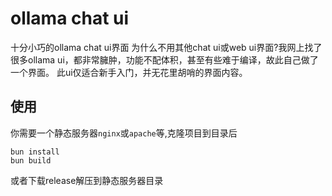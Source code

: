 ﻿# ollama chat ui
十分小巧的ollama chat ui界面
为什么不用其他chat ui或web ui界面?我网上找了很多ollama ui，都非常臃肿，功能不配体积，甚至有些难于编译，故此自己做了一个界面。
此ui仅适合新手入门，并无花里胡哨的界面内容。
## 使用
你需要一个静态服务器`nginx`或`apache`等,克隆项目到目录后
```
bun install
bun build
```
或者下载release解压到静态服务器目录
